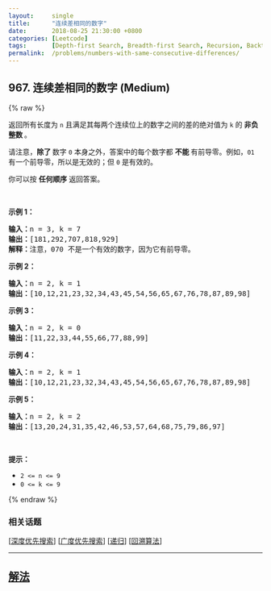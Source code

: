 ```yaml
---
layout:     single
title:      "连续差相同的数字"
date:       2018-08-25 21:30:00 +0800
categories: [Leetcode]
tags:       [Depth-first Search, Breadth-first Search, Recursion, Backtracking]
permalink:  /problems/numbers-with-same-consecutive-differences/
---
```


## 967. 连续差相同的数字 (Medium)

{% raw %}

<p>返回所有长度为 <code>n</code> 且满足其每两个连续位上的数字之间的差的绝对值为 <code>k</code> 的<strong> 非负整数 </strong>。</p>

<p>请注意，<strong>除了 </strong>数字 <code>0</code> 本身之外，答案中的每个数字都 <strong>不能 </strong>有前导零。例如，<code>01</code> 有一个前导零，所以是无效的；但 <code>0</code> 是有效的。</p>

<p>你可以按 <strong>任何顺序</strong> 返回答案。</p>

<p> </p>

<p><strong>示例 1：</strong></p>

<pre>
<strong>输入：</strong>n = 3, k = 7
<strong>输出：</strong>[181,292,707,818,929]
<strong>解释：</strong>注意，070 不是一个有效的数字，因为它有前导零。
</pre>

<p><strong>示例 2：</strong></p>

<pre>
<strong>输入：</strong>n = 2, k = 1
<strong>输出：</strong>[10,12,21,23,32,34,43,45,54,56,65,67,76,78,87,89,98]</pre>

<p><strong>示例 3：</strong></p>

<pre>
<strong>输入：</strong>n = 2, k = 0
<strong>输出：</strong>[11,22,33,44,55,66,77,88,99]
</pre>

<p><strong>示例 4：</strong></p>

<pre>
<strong>输入：</strong>n = 2, k = 1
<strong>输出：</strong>[10,12,21,23,32,34,43,45,54,56,65,67,76,78,87,89,98]
</pre>

<p><strong>示例 5：</strong></p>

<pre>
<strong>输入：</strong>n = 2, k = 2
<strong>输出：</strong>[13,20,24,31,35,42,46,53,57,64,68,75,79,86,97]
</pre>

<p> </p>

<p><strong>提示：</strong></p>

<ul>
	<li><code>2 <= n <= 9</code></li>
	<li><code>0 <= k <= 9</code></li>
</ul>

{% endraw %}

### 相关话题
  [[深度优先搜索](https://github.com/openset/leetcode/tree/master/tag/depth-first-search/README.md)]
  [[广度优先搜索](https://github.com/openset/leetcode/tree/master/tag/breadth-first-search/README.md)]
  [[递归](https://github.com/openset/leetcode/tree/master/tag/recursion/README.md)]
  [[回溯算法](https://github.com/openset/leetcode/tree/master/tag/backtracking/README.md)]

---

## [解法](https://github.com/openset/leetcode/tree/master/problems/numbers-with-same-consecutive-differences)

